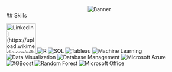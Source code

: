 <div align="center">
  <img src="https://github.com/madhu-0912/madhu-0912/blob/main/Images/I%E2%80%99m%20Madhu.png" alt="Banner" style="max-width: 100%;">
</div>
## Skills

[<a href="https://www.linkedin.com/in/madhu-sudhan-reddy-puppala/">
  <img src="[https://upload.wikimedia.org/wikipedia/commons/thumb/a/aa/LinkedIn_2021.svg/200px-LinkedIn_2021.svg.png" width="80" alt="LinkedIn](https://upload.wikimedia.org/wikipedia/commons/thumb/c/c3/Python-logo-notext.svg/121px-Python-logo-notext.svg.png)">
</a>
](https://en.wikipedia.org/wiki/Python_(programming_language))
![R](https://img.shields.io/badge/R-276DC3?style=flat-square&logo=r&logoColor=white)
![SQL](https://img.shields.io/badge/SQL-4479A1?style=flat-square&logo=sql&logoColor=white)
![Tableau](https://img.shields.io/badge/Tableau-E97627?style=flat-square&logo=tableau&logoColor=white)
![Machine Learning](https://img.shields.io/badge/Machine%20Learning-655ced?style=flat-square&logo=ai&logoColor=white)
![Data Visualization](https://img.shields.io/badge/Data%20Visualization-FF6F00?style=flat-square&logo=datavisualization&logoColor=white)
![Database Management](https://img.shields.io/badge/Database%20Management-003B57?style=flat-square&logo=databasemanagement&logoColor=white)
![Microsoft Azure](https://img.shields.io/badge/Microsoft%20Azure-0089D6?style=flat-square&logo=microsoftazure&logoColor=white)
![XGBoost](https://img.shields.io/badge/XGBoost-29A0B1?style=flat-square&logo=xgboost&logoColor=white)
![Random Forest](https://img.shields.io/badge/Random%20Forest-4CAf50?style=flat-square&logo=randomforest&logoColor=white)
![Microsoft Office](https://img.shields.io/badge/Microsoft%20Office-D83B01?style=flat-square&logo=microsoftoffice&logoColor=white)
<!-- Add more skills as needed -->

<!--
**madhu-0912/madhu-0912** is a ✨ _special_ ✨ repository because its `README.md` (this file) appears on your GitHub profile.

Here are some ideas to get you started:

- 🔭 I’m currently working on ...
- 🌱 I’m currently learning ...
- 👯 I’m looking to collaborate on ...
- 🤔 I’m looking for help with ...
- 💬 Ask me about ...
- 📫 How to reach me: ...
- 😄 Pronouns: ...
- ⚡ Fun fact: ...
-->
